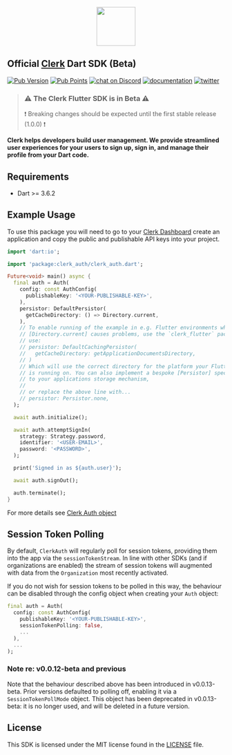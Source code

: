 <p align="center">
<img src="https://images.clerk.com/static/logo-light-mode-400x400.png" height="90">
</p>

## Official [Clerk](https://clerk.com) Dart SDK (Beta)

[![Pub Version](https://img.shields.io/pub/v/clerk_auth?color=blueviolet)](https://pub.dev/packages/clerk_auth)
[![Pub Points](https://img.shields.io/pub/points/clerk_auth?label=pub%20points)](https://pub.dev/packages/clerk_auth/score)
[![chat on Discord](https://img.shields.io/discord/856971667393609759.svg?logo=discord)](https://discord.com/invite/b5rXHjAg7A)
[![documentation](https://img.shields.io/badge/documentation-clerk-green.svg)](https://clerk.com/docs)
[![twitter](https://img.shields.io/twitter/follow/ClerkDev?style=social)](https://twitter.com/intent/follow?screen_name=ClerkDev)

> ### ⚠️ The Clerk Flutter SDK is in Beta ⚠️
> ❗️ Breaking changes should be expected until the first stable release (1.0.0) ❗️

**Clerk helps developers build user management. We provide streamlined user experiences
for your users to sign up, sign in, and manage their profile from your Dart code.**

## Requirements

* Dart >= 3.6.2

## Example Usage

To use this package you will need to go to your [Clerk Dashboard](https://dashboard.clerk.com/)
create an application and copy the public and publishable API keys into your project.

```dart
import 'dart:io';

import 'package:clerk_auth/clerk_auth.dart';

Future<void> main() async {
  final auth = Auth(
    config: const AuthConfig(
      publishableKey: '<YOUR-PUBLISHABLE-KEY>',
    ),
    persistor: DefaultPersistor(
      getCacheDirectory: () => Directory.current,
    ),
    // To enable running of the example in e.g. Flutter environments where
    // [Directory.current] causes problems, use the `clerk_flutter` package and
    // use:
    // persistor: DefaultCachingPersistor(
    //   getCacheDirectory: getApplicationDocumentsDirectory,
    // )
    // Which will use the correct directory for the platform your Flutter app
    // is running on. You can also implement a bespoke [Persistor] specific
    // to your applications storage mechanism,
    //
    // or replace the above line with...
    // persistor: Persistor.none,
  );

  await auth.initialize();

  await auth.attemptSignIn(
    strategy: Strategy.password,
    identifier: '<USER-EMAIL>',
    password: '<PASSWORD>',
  );

  print('Signed in as ${auth.user}');

  await auth.signOut();

  auth.terminate();
}
```

For more details see [Clerk Auth object](https://pub.dev/documentation/clerk_auth/latest/clerk_auth/Auth-class.html)

## Session Token Polling

By default, `ClerkAuth` will regularly poll for session tokens, providing them into the app
via the `sessionTokenStream`. In line with other SDKs (and if organizations are enabled) the stream 
of session tokens will augmented with data from the `Organization` most recently activated.

If you do not wish for session tokens to be polled in this way, the behaviour can be disabled 
through the config object when creating your `Auth` object:

```dart
final auth = Auth(
  config: const AuthConfig(
    publishableKey: '<YOUR-PUBLISHABLE-KEY>',
    sessionTokenPolling: false,
    ...
  ), 
  ...
);
```

### Note re: v0.0.12-beta and previous

Note that the behaviour described above has been introduced in v0.0.13-beta. Prior versions defaulted to
polling off, enabling it via a `SessionTokenPollMode` object. This object has been deprecated in v0.0.13-beta: it is no
longer used, and will be deleted in a future version.

## License

This SDK is licensed under the MIT license found in the [LICENSE](./LICENSE) file.
